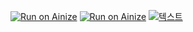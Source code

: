 [![Run on Ainize](https://ainize.ai/static/images/run_on_ainize_button.svg)](https://ainize.web.app/redirect?git_repo=github.com/ksryu/docker101tutorial)
[![Run on Ainize](https://ainize.ai/static/images/run_on_ainize_button.svg)](https://unity3d.com/kr)
[![텍스트](http://cfile24.uf.tistory.com/image/2444873B57E257821FA2AE)](https://unity3d.com/kr)
